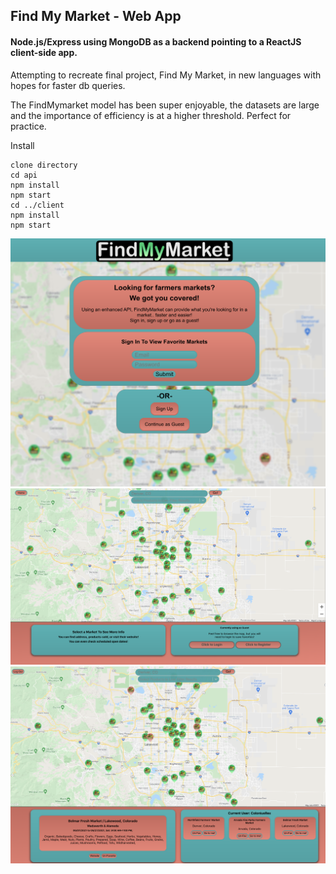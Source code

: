 ## Find My Market - Web App

#### Node.js/Express using MongoDB as a backend pointing to a ReactJS client-side app.
Attempting to recreate final project, Find My Market, in new languages with hopes for faster db queries. 

The FindMymarket model has been super enjoyable, the datasets are large and the importance of efficiency is at a higher threshold. Perfect for practice.


Install
```
clone directory
cd api
npm install
npm start
cd ../client
npm install
npm start
```

<p align="center">
  <a href="https://raw.githubusercontent.com/colintalex/fmm_node_react_app/readme/client/public/readme_images/image_1.png" target="_blank">
    <img src="/client/public/readme_images/image_1.png" alt="drawing" width="800"/>
  </a>
  <a href="https://raw.githubusercontent.com/colintalex/fmm_node_react_app/readme/client/public/readme_images/image_1.png" target="_blank">
    <img src="/client/public/readme_images/image_2.png" alt="drawing" width="800"/>
  </a>
  <a href="https://raw.githubusercontent.com/colintalex/fmm_node_react_app/readme/client/public/readme_images/image_1.png" target="_blank">
    <img src="/client/public/readme_images/image_3.png" alt="drawing" width="800"/>
  </a>
</p>
